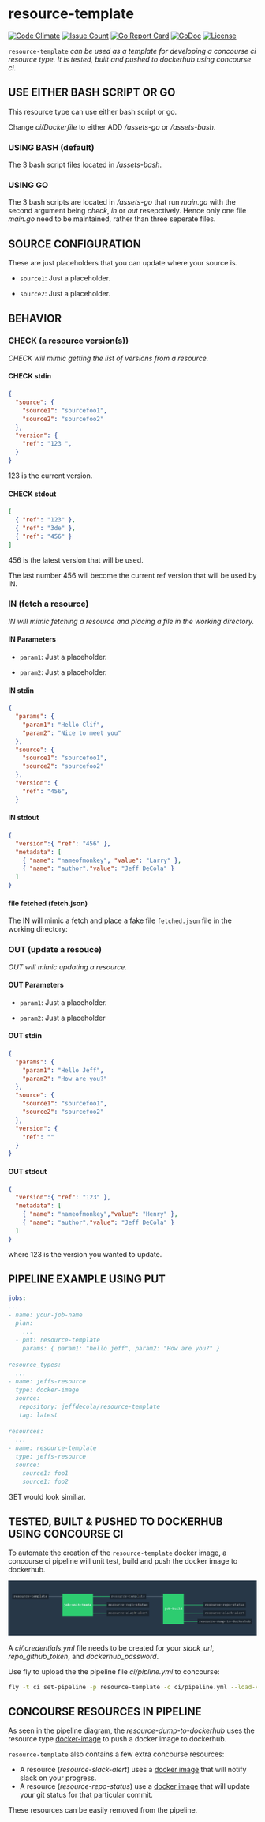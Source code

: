 # resource-template

[![Code Climate](https://codeclimate.com/github/JeffDeCola/resource-template/badges/gpa.svg)](https://codeclimate.com/github/JeffDeCola/resource-template)
[![Issue Count](https://codeclimate.com/github/JeffDeCola/resource-template/badges/issue_count.svg)](https://codeclimate.com/github/JeffDeCola/resource-template/issues)
[![Go Report Card](https://goreportcard.com/badge/jeffdecola/resource-template)](https://goreportcard.com/report/jeffdecola/resource-template)
[![GoDoc](https://godoc.org/github.com/JeffDeCola/resource-template?status.svg)](https://godoc.org/github.com/JeffDeCola/resource-template)
[![License](http://img.shields.io/:license-mit-blue.svg)](http://jeffdecola.mit-license.org)

`resource-template` _can be used as a template for developing a
concourse ci resource type. It is tested, built and pushed to
dockerhub using concourse ci._

## USE EITHER BASH SCRIPT OR GO

This resource type can use either bash script or go.

Change _ci/Dockerfile_ to either ADD _/assets-go_ or _/assets-bash_.

### USING BASH (default)

The 3 bash script files located in _/assets-bash_.

### USING GO

The 3 bash scripts are located in _/assets-go_ that run _main.go_ with
the second argument being _check_, _in_ or _out_ resepctively.
Hence only one file _main.go_ need to be maintained, rather than
three seperate files.

## SOURCE CONFIGURATION

These are just placeholders that you can update where your source is.

* `source1`: Just a placeholder.

* `source2`: Just a placeholder.

## BEHAVIOR

### CHECK (a resource version(s))

_CHECK will mimic getting the list of versions from a resource._

#### CHECK stdin

```json
{
  "source": {
    "source1": "sourcefoo1",
    "source2": "sourcefoo2"
  },
  "version": {
    "ref": "123 ",
  }
}
```

123 is the current version.

#### CHECK stdout

```json
[
  { "ref": "123" },
  { "ref": "3de" },
  { "ref": "456" }
]
```

456 is the latest version that will be used.

The last number 456 will become the current ref version that will be used by IN.

### IN (fetch a resource)

_IN will mimic fetching a resource and placing a file in the working directory._

#### IN Parameters

* `param1`: Just a placeholder.

* `param2`: Just a placeholder.

#### IN stdin

```json
{
  "params": {
    "param1": "Hello Clif",
    "param2": "Nice to meet you"
  },
  "source": {
    "source1": "sourcefoo1",
    "source2": "sourcefoo2"
  },
  "version": {
    "ref": "456",
  }
```

#### IN stdout

```json
{
  "version":{ "ref": "456" },
  "metadata": [
    { "name": "nameofmonkey", "value": "Larry" },
    { "name": "author","value": "Jeff DeCola" }
  ]
}
```

#### file fetched (fetch.json)

The IN will mimic a fetch and place a fake file `fetched.json` file
in the working directory:

### OUT (update a resouce)

_OUT will mimic updating a resource._

#### OUT Parameters

* `param1`: Just a placeholder.

* `param2`: Just a placeholder

#### OUT stdin

```json
{
  "params": {
    "param1": "Hello Jeff",
    "param2": "How are you?"
  },
  "source": {
    "source1": "sourcefoo1",
    "source2": "sourcefoo2"
  },
  "version": {
    "ref": ""
  }
}
```

#### OUT stdout

```json
{
  "version":{ "ref": "123" },
  "metadata": [
    { "name": "nameofmonkey","value": "Henry" },
    { "name": "author","value": "Jeff DeCola" }
  ]
}
```

where 123 is the version you wanted to update.

## PIPELINE EXAMPLE USING PUT

```yaml
jobs:
...
- name: your-job-name
  plan:
    ...
  - put: resource-template
    params: { param1: "hello jeff", param2: "How are you?" }

resource_types:
  ...
- name: jeffs-resource
  type: docker-image
  source:
   repository: jeffdecola/resource-template
   tag: latest

resources:
  ...
- name: resource-template
  type: jeffs-resource
  source:
    source1: foo1
    source1: foo2
```

GET would look similiar.

## TESTED, BUILT & PUSHED TO DOCKERHUB USING CONCOURSE CI

To automate the creation of the `resource-template` docker image,
a concourse ci pipeline will unit test, build and push the docker
image to dockerhub.

![IMAGE - resource-template concourse ci piepline - IMAGE](docs/resource-template-pipeline.jpg)

A _ci/.credentials.yml_ file needs to be created for your _slack_url_, _repo_github_token_,
and _dockerhub_password_.

Use fly to upload the the pipeline file _ci/pipline.yml_ to concourse:

```bash
fly -t ci set-pipeline -p resource-template -c ci/pipeline.yml --load-vars-from ci/.credentials.yml
```

## CONCOURSE RESOURCES IN PIPELINE

As seen in the pipeline diagram, the _resource-dump-to-dockerhub_
uses the resource type
[docker-image](https://github.com/concourse/docker-image-resource)
to push a docker image to dockerhub.

`resource-template` also contains a few extra concourse resources:

* A resource (_resource-slack-alert_) uses a [docker image](https://hub.docker.com/r/cfcommunity/slack-notification-resource)
  that will notify slack on your progress.
* A resource (_resource-repo-status_) use a [docker image](https://hub.docker.com/r/dpb587/github-status-resource)
  that will update your git status for that particular commit.

These resources can be easily removed from the pipeline.